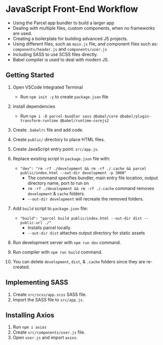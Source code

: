 # JavaScript Front-End Workflow

- Using the Parcel app bundler to build a larger app 
- Dealing with multiple files, custom components, when no frameworks are used.
- Creating a boilerplate for building advanced JS projects.
- Using different files, such as `main.js` file, and component files such as: `components/header.js` and `components/user.js`
- Including SASS to use SCSS files directly.
- Babel compiler is used to deal with modern JS.

## Getting Started

1. Open VSCode Integrated Terminal
    - Run `npm init -y` to create `package.json` file

2. Install dependencies
    - Run `npm i -D parcel-bundler sass @babel/core @babel/plugin-transform-runtime @babel/runtime-corejs2`

3. Create `.babelrc` file and add code.
4. Create `public/` directory to place HTML files.
5. Create  JavaScript entry point: `src/app.js`.
6. Replace existing script in `package.json` file with:
    - `"dev": "rm -rf ./development && rm -rf ./.cache && parcel public/index.html --out-dir development -p 3000"`
        - The command specifies bundler, main entry file location, output directory name, port to run on
        - `rm -rf ./development && rm -rf ./.cache` command removes `development` & `cache` folders.
        - `--out-dir development` will recreate the removed folders.

7. Add `build` script to `package.json` file:
    - `"build": "parcel build public/index.html --out-dir dist --public-url ./"`
        - Installs parcel locally.
        - `--out-dir dist` attaches output directory for static assets

8. Run development server with `npm run dev` command.
9. Run compiler with `npm run build` command.
10. You can delete `development`, `dist`, & `.cache` folders since they are re-created.


## Implementing SASS

1. Create `src/scss/app.scss` SASS file.
2. Import the SASS file to `src/app.js`.


## Installing Axios

1. Run `npm i axios`
2. Create `src/components/user.js` file.
3. Open `user.js` and import `axios`.